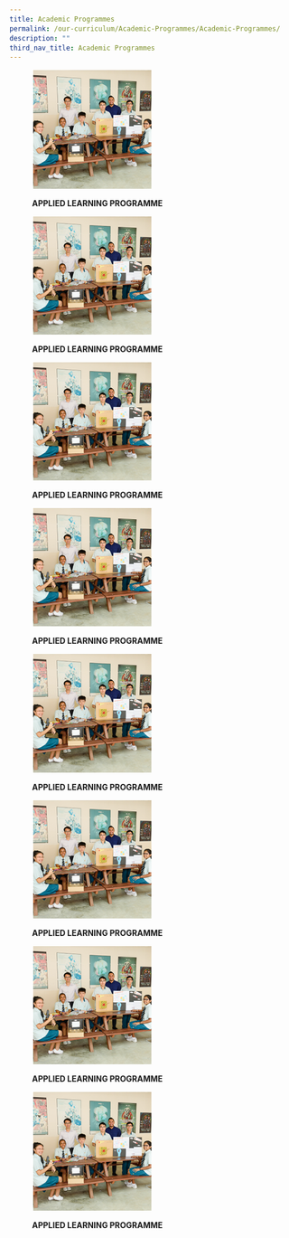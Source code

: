 ```yaml
---
title: Academic Programmes
permalink: /our-curriculum/Academic-Programmes/Academic-Programmes/
description: ""
third_nav_title: Academic Programmes
---
```

<figure>

<a href="/our-curriculum/Distinctive-Programmes/Applied-Learning-Programme/" target = "\_blank"> <img style="width:50%" src="/images/Our%20Curriculum/Distinctive%20Programmes/Distinctive%20Programmes/D1.png"></a>

<figcaption>

<strong> APPLIED LEARNING PROGRAMME </strong>

</figcaption>

</figure>
<figure>

<a href="/our-curriculum/Distinctive-Programmes/Applied-Learning-Programme/" target = "\_blank"> <img style="width:50%" src="/images/Our%20Curriculum/Distinctive%20Programmes/Distinctive%20Programmes/D1.png"></a>

<figcaption>

<strong> APPLIED LEARNING PROGRAMME </strong>

</figcaption>

</figure>
<figure>

<a href="/our-curriculum/Distinctive-Programmes/Applied-Learning-Programme/" target = "\_blank"> <img style="width:50%" src="/images/Our%20Curriculum/Distinctive%20Programmes/Distinctive%20Programmes/D1.png"></a>

<figcaption>

<strong> APPLIED LEARNING PROGRAMME </strong>

</figcaption>

</figure>
<figure>

<a href="/our-curriculum/Distinctive-Programmes/Applied-Learning-Programme/" target = "\_blank"> <img style="width:50%" src="/images/Our%20Curriculum/Distinctive%20Programmes/Distinctive%20Programmes/D1.png"></a>

<figcaption>

<strong> APPLIED LEARNING PROGRAMME </strong>

</figcaption>

</figure>
<figure>

<a href="/our-curriculum/Distinctive-Programmes/Applied-Learning-Programme/" target = "\_blank"> <img style="width:50%" src="/images/Our%20Curriculum/Distinctive%20Programmes/Distinctive%20Programmes/D1.png"></a>

<figcaption>

<strong> APPLIED LEARNING PROGRAMME </strong>

</figcaption>

</figure>
<figure>

<a href="/our-curriculum/Distinctive-Programmes/Applied-Learning-Programme/" target = "\_blank"> <img style="width:50%" src="/images/Our%20Curriculum/Distinctive%20Programmes/Distinctive%20Programmes/D1.png"></a>

<figcaption>

<strong> APPLIED LEARNING PROGRAMME </strong>

</figcaption>

</figure>
<figure>

<a href="/our-curriculum/Distinctive-Programmes/Applied-Learning-Programme/" target = "\_blank"> <img style="width:50%" src="/images/Our%20Curriculum/Distinctive%20Programmes/Distinctive%20Programmes/D1.png"></a>

<figcaption>

<strong> APPLIED LEARNING PROGRAMME </strong>

</figcaption>

</figure>
<figure>

<a href="/our-curriculum/Distinctive-Programmes/Applied-Learning-Programme/" target = "\_blank"> <img style="width:50%" src="/images/Our%20Curriculum/Distinctive%20Programmes/Distinctive%20Programmes/D1.png"></a>

<figcaption>

<strong> APPLIED LEARNING PROGRAMME </strong>

</figcaption>

</figure>